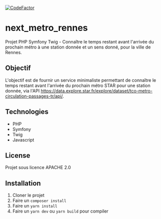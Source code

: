 [![CodeFactor](https://www.codefactor.io/repository/github/8thomas8/next_metro_rennes/badge?s=58df46c7421fe87ce10dc420b19c3ee392a9a51f)](https://www.codefactor.io/repository/github/8thomas8/next_metro_rennes)

# next_metro_rennes
Projet PHP Symfony Twig - Connaître le temps restant avant l'arrivée du prochain métro à une station donnée et un sens donné, pour la ville de Rennes.

## Objectif
L'objectif est de fournir un service minimaliste permettant de connaître le temps restant avant l'arrivée du prochain métro STAR pour une station donnée, via l'API https://data.explore.star.fr/explore/dataset/tco-metro-circulation-passages-tr/api/.

## Technologies
- PHP
- Symfony
- Twig
- Javascript

## License
Projet sous licence APACHE 2.0

## Installation
1. Cloner le projet
2. Faire un `composer install`
3. Faire un `yarn install`
4. Faire un `yarn dev` ou `yarn build` pour compiler
